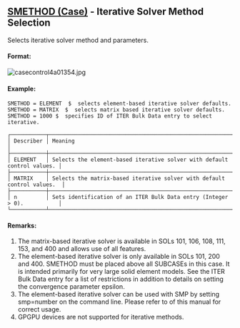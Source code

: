 ## [SMETHOD (Case)](https://help.hexagonmi.com/bundle/MSC_Nastran_2022.4/page/Nastran_Combined_Book/qrg/casecontrol4a/TOC.SMETHOD.Case.xhtml) - Iterative Solver Method Selection

Selects iterative solver method and parameters.

#### Format:

![casecontrol4a01354.jpg](https://help-be.hexagonmi.com/bundle/MSC_Nastran_2022.4/page/Nastran_Combined_Book/qrg/casecontrol4a/../../../assets/casecontrol4a01354.jpg?_LANG=enus)  

#### Example:

```nastran
SMETHOD = ELEMENT  $  selects element-based iterative solver defaults.
SMETHOD = MATRIX  $  selects matrix based iterative solver defaults.
SMETHOD = 1000 $  specifies ID of ITER Bulk Data entry to select iterative.
```

```text
┌───────────┬─────────────────────────────────────────────────────────────────────────┐
│ Describer │ Meaning                                                                 │
├───────────┼─────────────────────────────────────────────────────────────────────────┤
│ ELEMENT   │ Selects the element-based iterative solver with default control values. │
├───────────┼─────────────────────────────────────────────────────────────────────────┤
│ MATRIX    │ Selects the matrix-based iterative solver with default control values.  │
├───────────┼─────────────────────────────────────────────────────────────────────────┤
│ n         │ Sets identification of an ITER Bulk Data entry (Integer > 0).           │
└───────────┴─────────────────────────────────────────────────────────────────────────┘
```

#### Remarks:

1. The matrix-based iterative solver is available in SOLs 101, 106, 108, 111, 153, and 400 and allows use of all features.
2. The element-based iterative solver is only available in SOLs 101, 200 and 400. SMETHOD must be placed above all SUBCASEs in this case. It is intended primarily for very large solid element models. See the ITER Bulk Data entry for a list of restrictions in addition to details on setting the convergence parameter epsilon.
3. The element-based iterative solver can be used with SMP by setting smp=number on the command line. Please refer to   of this manual for correct usage.
4. GPGPU devices are not supported for iterative methods.
